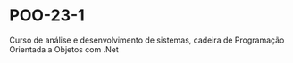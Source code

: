 # POO-23-1
Curso de análise e desenvolvimento de sistemas, cadeira de Programação Orientada a Objetos com .Net
